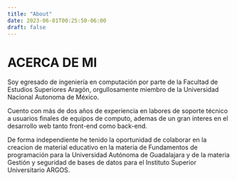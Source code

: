 ```yaml
---
title: "About"
date: 2023-06-01T00:25:50-06:00
draft: false
---
```


# ACERCA DE MI

Soy egresado de ingeniería en computación por parte de la Facultad de Estudios Superiores Aragón, orgullosamente miembro de la Universidad Nacional Autonoma de México. 

Cuento con más de dos años de experiencia en labores de soporte técnico a usuarios finales de equipos de computo, ademas de un gran interes en el desarrollo web tanto front-end como back-end.

De forma independiente he tenido la oportunidad de colaborar en la creacion de material educativo en la materia de Fundamentos de programación para la Universidad Autónoma de Guadalajara y de la materia Gestión y seguridad de bases de datos para el Instituto Superior Universitario ARGOS.


